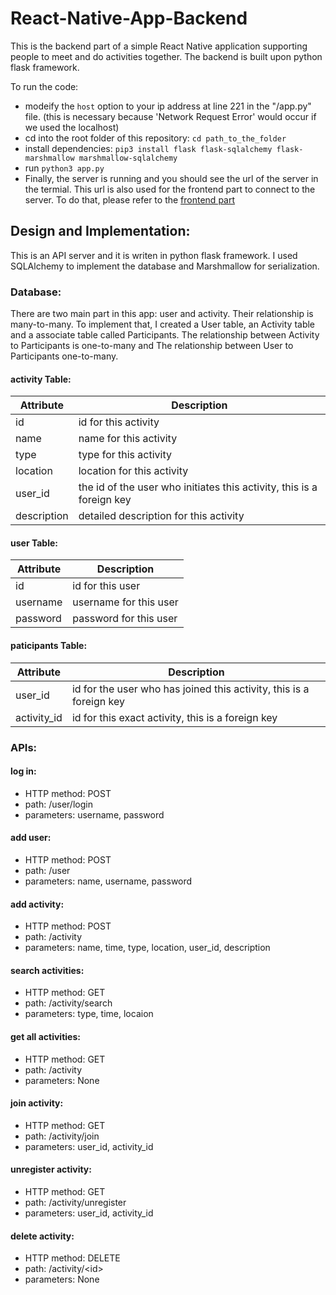 # React-Native-App-Backend
This is the backend part of a simple React Native application supporting people to meet and do activities together. The backend is built upon python flask framework.

To run the code:
- modeify the `host` option to your ip address at line 221 in the "/app.py" file. (this is necessary because 'Network Request Error' would occur if we used the localhost)
- cd into the root folder of this repository: `cd path_to_the_folder`
- install dependencies: `pip3 install flask flask-sqlalchemy flask-marshmallow marshmallow-sqlalchemy`
- run `python3 app.py`
- Finally, the server is running and you should see the url of the server in the termial. This url is also used for the frontend part to connect to the server. To do that, please refer to the [frontend part][1]


## Design and Implementation:
This is an API server and it is writen in python flask framework. I used SQLAlchemy to implement the database and Marshmallow for serialization.

### Database:
There are two main part in this app: user and activity. Their relationship is many-to-many. To implement that, I created a User table, an Activity table and a associate table called Participants. The relationship between Activity to Participants is one-to-many and The relationship between User to Participants one-to-many.

#### activity Table:
| Attribute | Description |
| ----------- | ----------- |
| id | id for this activity  |
| name | name for this activity |
| type | type for this activity |
| location | location for this activity |
| user_id | the id of the user who initiates this activity, this is a foreign key |
| description | detailed description for this activity |

#### user Table:
| Attribute | Description |
| ----------- | ----------- |
| id | id for this user  |
| username | username for this user |
| password | password for this user |

#### paticipants Table:
| Attribute | Description |
| ----------- | ----------- |
| user_id | id for the user who has joined this activity, this is a foreign key |
| activity_id | id for this exact activity, this is a foreign key |

### APIs:
#### log in:
- HTTP method: POST
- path: /user/login
- parameters: username, password

#### add user:
- HTTP method: POST
- path: /user
- parameters: name, username, password

#### add activity:
- HTTP method: POST
- path: /activity
- parameters: name, time, type, location, user_id, description

#### search activities:
- HTTP method: GET
- path: /activity/search
- parameters: type, time, locaion

#### get all activities:
- HTTP method: GET
- path: /activity
- parameters: None

#### join activity:
- HTTP method: GET
- path: /activity/join
- parameters: user_id, activity_id

#### unregister activity:
- HTTP method: GET
- path: /activity/unregister
- parameters: user_id, activity_id

#### delete activity:
- HTTP method: DELETE
- path: /activity/\<id\>
- parameters: None


[1]: https://github.com/xyang1127/React-Native-App-Frontend/tree/master
